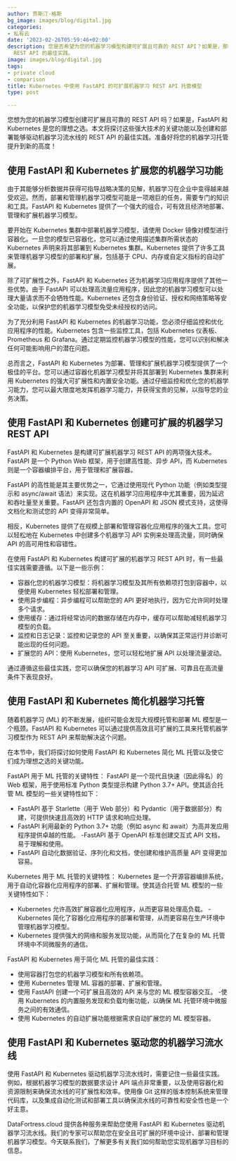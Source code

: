 ```yaml
---
author: 贾斯汀·格斯
bg_image: images/blog/digital.jpg
categories:
- 私有云
date: '2023-02-26T05:59:46+02:00'
description: 您是否希望为您的机器学习模型构建可扩展且可靠的 REST API？如果是，那么 FastAPI 和 Kubernetes 就是您的不二之选。本文将探讨这些强大技术的关键特性，并分享开发和部署能够驱动您的机器学习流水线的
  REST API 的最佳实践。
image: images/blog/digital.jpg
tags:
- private cloud
- comparison
title: Kubernetes 中使用 FastAPI 的可扩展机器学习 REST API 托管模型
type: post

---
```

您想为您的机器学习模型创建可扩展且可靠的 REST API 吗？如果是，FastAPI 和 Kubernetes 是您的理想之选。本文将探讨这些强大技术的关键功能以及创建和部署能够驱动机器学习流水线的 REST API 的最佳实践。准备好将您的机器学习托管提升到新的高度！

## 使用 FastAPI 和 Kubernetes 扩展您的机器学习功能

由于其能够分析数据并获得可指导战略决策的见解，机器学习在企业中变得越来越受欢迎。然而，部署和管理机器学习模型可能是一项艰巨的任务，需要专门的知识和工具。FastAPI 和 Kubernetes 提供了一个强大的组合，可有效且经济地部署、管理和扩展机器学习模型。

要开始在 Kubernetes 集群中部署机器学习模型，请使用 Docker 镜像对模型进行容器化。一旦您的模型已容器化，您可以通过使用描述集群所需状态的 Kubernetes 声明来将其部署到 Kubernetes 集群。Kubernetes 提供了许多工具来管理机器学习模型的部署和扩展，包括基于 CPU、内存或自定义指标的自动扩展。

除了可扩展性之外，FastAPI 和 Kubernetes 还为机器学习应用程序提供了其他一些优势。由于 FastAPI 可以处理高流量应用程序，因此您的机器学习模型可以处理大量请求而不会牺牲性能。Kubernetes 还包含身份验证、授权和网络策略等安全功能，以保护您的机器学习模型免受未经授权的访问。

为了充分利用 FastAPI 和 Kubernetes 的机器学习功能，您必须仔细监控和优化应用程序的性能。Kubernetes 包含一些监控工具，包括 Kubernetes 仪表板、Prometheus 和 Grafana。通过定期监控机器学习模型的性能，您可以识别和解决任何可能影响用户的潜在问题。

总而言之，FastAPI 和 Kubernetes 为部署、管理和扩展机器学习模型提供了一个极佳的平台。您可以通过容器化机器学习模型并将其部署到 Kubernetes 集群来利用 Kubernetes 的强大可扩展性和内置安全功能。通过仔细监控和优化您的机器学习能力，您可以最大限度地发挥机器学习能力，并获得宝贵的见解，以指导您的业务决策。

## 使用 FastAPI 和 Kubernetes 创建可扩展的机器学习 REST API

FastAPI 和 Kubernetes 是构建可扩展机器学习 REST API 的两项强大技术。FastAPI 是一个 Python Web 框架，用于创建高性能、异步 API，而 Kubernetes 则是一个容器编排平台，用于管理和扩展容器。

FastAPI 的高性能是其主要优势之一，它通过使用现代 Python 功能（例如类型提示和 async/await 语法）来实现。这在机器学习应用程序中尤其重要，因为延迟和吞吐量至关重要。FastAPI 还包含内置的 OpenAPI 和 JSON 模式支持，这使得文档化和测试您的 API 变得非常简单。

相反，Kubernetes 提供了在规模上部署和管理容器化应用程序的强大工具。您可以轻松地在 Kubernetes 中创建多个机器学习 API 实例来处理高流量，同时确保 API 的高可用性和容错性。

在使用 FastAPI 和 Kubernetes 构建可扩展的机器学习 REST API 时，有一些最佳实践需要遵循。以下是一些示例：

- 容器化您的机器学习模型：将机器学习模型及其所有依赖项打包到容器中，以便使用 Kubernetes 轻松部署和管理。
- 使用异步编程：异步编程可以帮助您的 API 更好地执行，因为它允许同时处理多个请求。
- 使用缓存：通过将经常访问的数据存储在内存中，缓存可以帮助减轻机器学习模型的负载。
- 监控和日志记录：监控和记录您的 API 至关重要，以确保其正常运行并诊断可能出现的任何问题。
- 扩展您的 API：使用 Kubernetes，您可以轻松地扩展 API 以处理流量波动。

通过遵循这些最佳实践，您可以确保您的机器学习 API 可扩展、可靠且在高流量条件下表现良好。

## 使用 FastAPI 和 Kubernetes 简化机器学习托管

随着机器学习 (ML) 的不断发展，组织可能会发现大规模托管和部署 ML 模型是一个瓶颈。FastAPI 和 Kubernetes 可以通过提供高效且可扩展的工具来托管机器学习模型作为 REST API 来帮助解决这个问题。

在本节中，我们将探讨如何使用 FastAPI 和 Kubernetes 简化 ML 托管以及使它们成为理想之选的关键功能。

FastAPI 用于 ML 托管的关键特性：
FastAPI 是一个现代且快速（因此得名）的 Web 框架，用于使用标准 Python 类型提示构建 Python 3.7+ API。使其适合托管 ML 模型的一些关键特性如下：

- FastAPI 基于 Starlette（用于 Web 部分）和 Pydantic（用于数据部分）构建，可提供快速且高效的 HTTP 请求和响应处理。
- FastAPI 利用最新的 Python 3.7+ 功能（例如 async 和 await）为高并发应用程序提供卓越的性能。
-FastAPI 基于 OpenAPI 标准创建交互式 API 文档，易于理解和使用。
- FastAPI 自动化数据验证、序列化和文档，使创建和维护高质量 API 变得更加容易。

Kubernetes 用于 ML 托管的关键特性：
Kubernetes 是一个开源容器编排系统，用于自动化容器化应用程序的部署、扩展和管理。使其适合托管 ML 模型的一些关键特性如下：

- Kubernetes 允许高效扩展容器化应用程序，从而更容易处理高负载。
-Kubernetes 简化了容器化应用程序的部署和管理，从而更容易在生产环境中管理机器学习模型。
- Kubernetes 提供强大的网络和服务发现功能，从而简化了在复杂的 ML 托管环境中不同微服务的通信。

FastAPI 和 Kubernetes 用于简化 ML 托管的最佳实践：

- 使用容器打包您的机器学习模型和所有依赖项。
- 使用 Kubernetes 管理 ML 容器的部署、扩展和管理。
- 使用 FastAPI 创建一个可扩展且高效的 API 来与您的 ML 模型容器交互。
-使用 Kubernetes 的内置服务发现和负载均衡功能，以确保 ML 托管环境中微服务之间的有效通信。
- 使用 Kubernetes 的自动扩展功能根据需求自动扩展您的 ML 模型容器。

## 使用 FastAPI 和 Kubernetes 驱动您的机器学习流水线

使用 FastAPI 和 Kubernetes 驱动机器学习流水线时，需要记住一些最佳实践。例如，根据机器学习模型的数据要求设计 API 端点非常重要，以及使用容器化和资源限制来确保流水线的可扩展性和效率。使用像 Git 这样的版本控制系统来管理代码库，以及集成自动化测试和部署工具以确保流水线的可靠性和安全性也是一个好主意。

DataFortress.cloud 提供各种服务来帮助您使用 FastAPI 和 Kubernetes 驱动机器学习流水线。我们的专家可以帮助您在安全且可扩展的环境中设计、部署和管理机器学习模型。今天联系我们，了解更多有关我们如何帮助您实现机器学习目标的信息。
